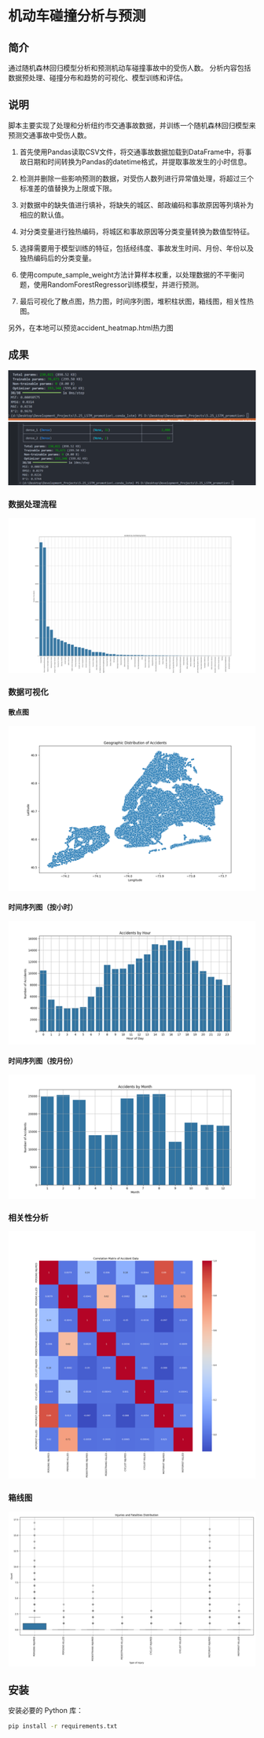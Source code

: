 # 机动车碰撞分析与预测

## 简介

通过随机森林回归模型分析和预测机动车碰撞事故中的受伤人数。
分析内容包括数据预处理、碰撞分布和趋势的可视化、模型训练和评估。

## 说明

脚本主要实现了处理和分析纽约市交通事故数据，并训练一个随机森林回归模型来预测交通事故中受伤人数。

1. 首先使用Pandas读取CSV文件，将交通事故数据加载到DataFrame中，将事故日期和时间转换为Pandas的datetime格式，并提取事故发生的小时信息。

2. 检测并删除一些影响预测的数据，对受伤人数列进行异常值处理，将超过三个标准差的值替换为上限或下限。

3. 对数据中的缺失值进行填补，将缺失的城区、邮政编码和事故原因等列填补为相应的默认值。

4. 对分类变量进行独热编码，将城区和事故原因等分类变量转换为数值型特征。

5. 选择需要用于模型训练的特征，包括经纬度、事故发生时间、月份、年份以及独热编码后的分类变量。

6. 使用compute_sample_weight方法计算样本权重，以处理数据的不平衡问题，使用RandomForestRegressor训练模型，并进行预测。

7. 最后可视化了散点图，热力图，时间序列图，堆积柱状图，箱线图，相关性热图。

另外，在本地可以预览accident_heatmap.html热力图

## 成果

![优化结果-1](assets/save/Test-1.png)
![优化结果-2](assets/save/Test-2.png)

### 数据处理流程

![堆积柱状图](assets/save/堆积柱状.png)

### 数据可视化

#### 散点图

![散点图](assets/save/散点图.png)

#### 时间序列图（按小时）

![时间序列图_小时](assets/save/时间序列图_小时.png)

#### 时间序列图（按月份）

![时间序列图_月份](assets/save/时间序列图_月份.png)

### 相关性分析

![相关性热图](assets/save/相关性热图.png)

### 箱线图

![箱线图](assets/save/箱线图.png)
## 安装

安装必要的 Python 库：
```bash
pip install -r requirements.txt
